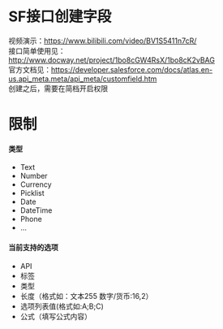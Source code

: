 # SF接口创建字段

视频演示：https://www.bilibili.com/video/BV1S5411n7cR/  
接口简单使用见：http://www.docway.net/project/1bo8cGW4RsX/1bo8cK2vBAG  
官方文档见：https://developer.salesforce.com/docs/atlas.en-us.api_meta.meta/api_meta/customfield.htm  
创建之后，需要在简档开启权限
# 限制
#### 类型
* Text
* Number
* Currency
* Picklist
* Date 
* DateTime
* Phone
* ...  
#### 当前支持的选项
* API
* 标签
* 类型
* 长度（格式如：文本255 数字/货币:16,2）
* 选项列表值(格式如:A;B;C)
* 公式（填写公式内容）



